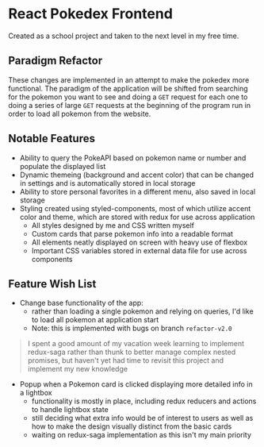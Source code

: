 # React Pokedex Frontend

Created as a school project and taken to the next level in my free time.

## Paradigm Refactor

These changes are implemented in an attempt to make the pokedex more functional. The paradigm of the application will be shifted from searching for the pokemon you want to see and doing a `GET` request for each one to doing a series of large `GET` requests at the beginning of the program run in order to load all pokemon from the website.

## Notable Features

- Ability to query the PokeAPI based on pokemon name or number and populate the displayed list
- Dynamic themeing (background and accent color) that can be changed in settings and is automatically stored in local storage
- Ability to store personal favorites in a different menu, also saved in local storage
- Styling created using styled-components, most of which utilize accent color and theme, which are stored with redux for use across application
  - All styles designed by me and CSS written myself
  - Custom cards that parse pokemon info into a readable format
  - All elements neatly displayed on screen with heavy use of flexbox
  - Important CSS variables stored in external data file for use across components

## Feature Wish List

- Change base functionality of the app:
  - rather than loading a single pokemon and relying on queries, I'd like to load all pokemon at application start
  - Note: this is implemented with bugs on branch `refactor-v2.0`

>I spent a good amount of my vacation week learning to implement redux-saga rather than thunk to better manage complex nested promises, but haven't yet had time to revisit this project and implement my new knowledge

- Popup when a Pokemon card is clicked displaying more detailed info in a lightbox
  - functionality is mostly in place, including redux reducers and actions to handle lightbox state
  - still deciding what extra info would be of interest to users as well as how to make the design visually distinct from the basic cards
  - waiting on redux-saga implementation as this isn't my main priority

